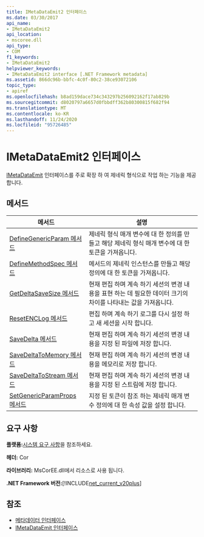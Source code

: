 ```yaml
---
title: IMetaDataEmit2 인터페이스
ms.date: 03/30/2017
api_name:
- IMetaDataEmit2
api_location:
- mscoree.dll
api_type:
- COM
f1_keywords:
- IMetaDataEmit2
helpviewer_keywords:
- IMetaDataEmit2 interface [.NET Framework metadata]
ms.assetid: 866dc96b-bbfc-4c0f-80c2-38ce93072106
topic_type:
- apiref
ms.openlocfilehash: b8ad159dace734c343297b256092162f17ab829b
ms.sourcegitcommit: d8020797a6657d0fbbdff362b80300815f682f94
ms.translationtype: MT
ms.contentlocale: ko-KR
ms.lasthandoff: 11/24/2020
ms.locfileid: "95726485"
---
```

# <a name="imetadataemit2-interface"></a>IMetaDataEmit2 인터페이스

[IMetaDataEmit](imetadataemit-interface.md) 인터페이스를 주로 확장 하 여 제네릭 형식으로 작업 하는 기능을 제공 합니다.  
  
## <a name="methods"></a>메서드  
  
|메서드|설명|  
|------------|-----------------|  
|[DefineGenericParam 메서드](imetadataemit2-definegenericparam-method.md)|제네릭 형식 매개 변수에 대 한 정의를 만들고 해당 제네릭 형식 매개 변수에 대 한 토큰을 가져옵니다.|  
|[DefineMethodSpec 메서드](imetadataemit2-definemethodspec-method.md)|메서드의 제네릭 인스턴스를 만들고 해당 정의에 대 한 토큰을 가져옵니다.|  
|[GetDeltaSaveSize 메서드](imetadataemit2-getdeltasavesize-method.md)|현재 편집 하며 계속 하기 세션의 변경 내용을 표현 하는 데 필요한 데이터 크기의 차이를 나타내는 값을 가져옵니다.|  
|[ResetENCLog 메서드](imetadataemit2-resetenclog-method.md)|편집 하며 계속 하기 로그를 다시 설정 하 고 새 세션을 시작 합니다.|  
|[SaveDelta 메서드](imetadataemit2-savedelta-method.md)|현재 편집 하며 계속 하기 세션의 변경 내용을 지정 된 파일에 저장 합니다.|  
|[SaveDeltaToMemory 메서드](imetadataemit2-savedeltatomemory-method.md)|현재 편집 하며 계속 하기 세션의 변경 내용을 메모리로 저장 합니다.|  
|[SaveDeltaToStream 메서드](imetadataemit2-savedeltatostream-method.md)|현재 편집 하며 계속 하기 세션의 변경 내용을 지정 된 스트림에 저장 합니다.|  
|[SetGenericParamProps 메서드](imetadataemit2-setgenericparamprops-method.md)|지정 된 토큰이 참조 하는 제네릭 매개 변수 정의에 대 한 속성 값을 설정 합니다.|  
  
## <a name="requirements"></a>요구 사항  

 **플랫폼:**[시스템 요구 사항](../../get-started/system-requirements.md)을 참조하세요.  
  
 **헤더:** Cor  
  
 **라이브러리:** MsCorEE.dll에서 리소스로 사용 됩니다.  
  
 **.NET Framework 버전:**[!INCLUDE[net_current_v20plus](../../../../includes/net-current-v20plus-md.md)]  
  
## <a name="see-also"></a>참조

- [메타데이터 인터페이스](metadata-interfaces.md)
- [IMetaDataEmit 인터페이스](imetadataemit-interface.md)
